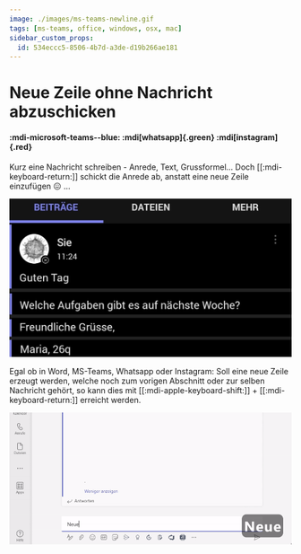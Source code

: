 ```yaml
---
image: ./images/ms-teams-newline.gif
tags: [ms-teams, office, windows, osx, mac]
sidebar_custom_props:
  id: 534eccc5-8506-4b7d-a3de-d19b266ae181
---
```


# Neue Zeile ohne Nachricht abzuschicken

#### :mdi-microsoft-teams--blue: :mdi[whatsapp]{.green} :mdi[instagram]{.red}

Kurz eine Nachricht schreiben - Anrede, Text, Grussformel... Doch [[:mdi-keyboard-return:]] schickt die Anrede ab, anstatt eine neue Zeile einzufügen 😖 ...

![Nachricht geschickt statt neue Zeile](images/ms-teams-preview.jpg)

<!--truncate-->

Egal ob in Word, MS-Teams, Whatsapp oder Instagram: Soll eine neue Zeile erzeugt werden, welche noch zum vorigen Abschnitt oder zur selben Nachricht gehört, so kann dies mit [[:mdi-apple-keyboard-shift:]] + [[:mdi-keyboard-return:]] erreicht werden.

![](images/ms-teams-newline.gif)